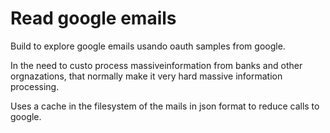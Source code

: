 # Read google emails

Build to explore google emails usando oauth samples from google.

In the need to custo process massiveinformation from banks and other orgnazations, that
normally make it very hard massive information processing.

Uses a cache in the filesystem of the mails in json format to reduce calls to google.
